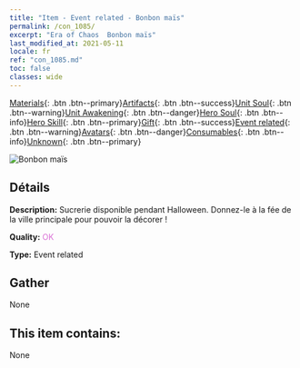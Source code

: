 ```yaml
---
title: "Item - Event related - Bonbon maïs"
permalink: /con_1085/
excerpt: "Era of Chaos  Bonbon maïs"
last_modified_at: 2021-05-11
locale: fr
ref: "con_1085.md"
toc: false
classes: wide
---
```

 [Materials](/ItemsFR/){: .btn .btn--primary}[Artifacts](/ItemsFR/Artifacts/){: .btn .btn--success}[Unit Soul](/ItemsFR/UnitSoul/){: .btn .btn--warning}[Unit Awakening](/ItemsFR/UnitAwakening/){: .btn .btn--danger}[Hero Soul](/ItemsFR/HeroSoul/){: .btn .btn--info}[Hero Skill](/ItemsFR/HeroSkill/){: .btn .btn--primary}[Gift](/ItemsFR/Gift/){: .btn .btn--success}[Event related](/ItemsFR/Events/){: .btn .btn--warning}[Avatars](/ItemsFR/Avatars/){: .btn .btn--danger}[Consumables](/ItemsFR/Consumables/){: .btn .btn--info}[Unknown](/ItemsFR/Unknown/){: .btn .btn--primary}

 ![Bonbon maïs](/images/t/i_690011.png)

## Détails
 **Description:** Sucrerie disponible pendant Halloween. Donnez-le à la fée de la ville principale pour pouvoir la décorer !

 **Quality:** <span style="color: #DA70D6">OK</span>

 **Type:** Event related

## Gather

  None

## This item contains:

  None

